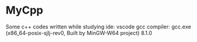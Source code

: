 # MyCpp
Some c++ codes written while studying
ide: vscode
gcc compiler: gcc.exe (x86_64-posix-sjlj-rev0, Built by MinGW-W64 project) 8.1.0
